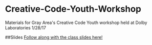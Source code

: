 # Creative-Code-Youth-Workshop
Materials for Gray Area's Creative Code Youth workshop held at Dolby Laboratories 1/28/17


##Slides
[Follow along with the class slides here!](https://docs.google.com/a/gaffta.org/presentation/d/1a3J56nWdNzc9Jol9RMafHFuHtBi5e4K8O7G2z5z1QoU/edit?usp=sharing)

